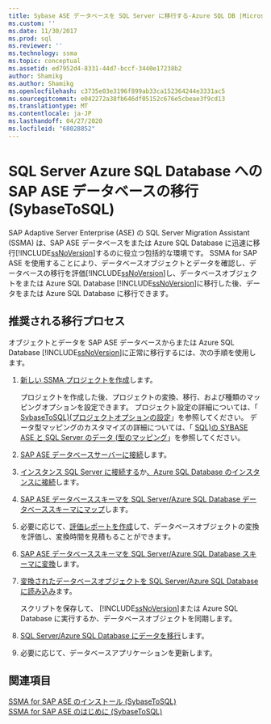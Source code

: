 ```yaml
---
title: Sybase ASE データベースを SQL Server に移行する-Azure SQL DB |Microsoft Docs
ms.custom: ''
ms.date: 11/30/2017
ms.prod: sql
ms.reviewer: ''
ms.technology: ssma
ms.topic: conceptual
ms.assetid: ed7952d4-8331-44d7-bccf-3440e17238b2
author: Shamikg
ms.author: Shamikg
ms.openlocfilehash: c3735e03e3196f899ab33ca152364244e3331ac5
ms.sourcegitcommit: e042272a38fb646df05152c676e5cbeae3f9cd13
ms.translationtype: MT
ms.contentlocale: ja-JP
ms.lasthandoff: 04/27/2020
ms.locfileid: "68028852"
---
```

# <a name="migrating-sap-ase-databases-to-sql-server---azure-sql-database-sybasetosql"></a>SQL Server Azure SQL Database への SAP ASE データベースの移行 (SybaseToSQL)
SAP Adaptive Server Enterprise (ASE) の SQL Server Migration Assistant (SSMA) は、SAP ASE データベースをまたは Azure SQL Database に迅速に移行[!INCLUDE[ssNoVersion](../../includes/ssnoversion-md.md)]するのに役立つ包括的な環境です。 SSMA for SAP ASE を使用することにより、データベースオブジェクトとデータを確認し、データベースの移行を評価[!INCLUDE[ssNoVersion](../../includes/ssnoversion-md.md)]し、データベースオブジェクトをまたは Azure SQL Database [!INCLUDE[ssNoVersion](../../includes/ssnoversion-md.md)]に移行した後、データをまたは Azure SQL Database に移行できます。  
  
## <a name="recommended-migration-process"></a>推奨される移行プロセス  
オブジェクトとデータを SAP ASE データベースからまたは Azure SQL Database [!INCLUDE[ssNoVersion](../../includes/ssnoversion-md.md)]に正常に移行するには、次の手順を使用します。  
  
1.  [新しい SSMA プロジェクトを作成](working-with-ssma-projects-sybasetosql.md)します。  
  
    プロジェクトを作成した後、プロジェクトの変換、移行、および種類のマッピングオプションを設定できます。 プロジェクト設定の詳細については、「 [SybaseToSQL&#41;&#40;プロジェクトオプションの設定](../../ssma/sybase/setting-project-options-sybasetosql.md)」を参照してください。 データ型マッピングのカスタマイズの詳細については、「 [SQL&#41;の SYBASE ASE と SQL Server のデータ &#40;型のマッピング](../../ssma/sybase/mapping-sybase-ase-and-sql-server-data-types-sybasetosql.md)」を参照してください。  
  
2.  [SAP ASE データベースサーバーに接続](connecting-to-sybase-ase-sybasetosql.md)します。  
  
3.  [インスタンス SQL Server に接続する](connecting-to-sql-server-sybasetosql.md)か[、Azure SQL Database のインスタンスに接続](connecting-to-azure-sql-db-sybasetosql.md)します。  
  
4.  [SAP ASE データベーススキーマを SQL Server/Azure SQL Database データベーススキーマにマップ](https://msdn.microsoft.com/2c927003-c49d-4fe1-8e3e-5b2899166268)します。  
  
5.  必要に応じて、[評価レポートを作成](assessing-sybase-ase-database-objects-for-conversion-sybasetosql.md)して、データベースオブジェクトの変換を評価し、変換時間を見積もることができます。  
  
6.  [SAP ASE データベーススキーマを SQL Server/Azure SQL Database スキーマに変換](https://msdn.microsoft.com/509cb65d-2f54-427a-83d7-37919cc4e3e3)します。  
  
7.  [変換されたデータベースオブジェクトを SQL Server/Azure SQL Database に読み込み](https://msdn.microsoft.com/4c59256f-99a8-4351-9559-a455813dbd06)ます。  
  
    スクリプトを保存して、 [!INCLUDE[ssNoVersion](../../includes/ssnoversion-md.md)]または Azure SQL Database に実行するか、データベースオブジェクトを同期します。  
  
8.  [SQL Server/Azure SQL Database にデータを移行](https://msdn.microsoft.com/54a39f5e-9250-4387-a3ae-eae47c799811)します。  
  
9. 必要に応じて、データベースアプリケーションを更新します。  
  
## <a name="see-also"></a>関連項目  
[SSMA for SAP ASE のインストール &#40;SybaseToSQL&#41;](../../ssma/sybase/installing-ssma-for-sybase-sybasetosql.md)  
[SSMA for SAP ASE のはじめに &#40;SybaseToSQL&#41;](../../ssma/sybase/getting-started-with-ssma-for-sybase-sybasetosql.md)  
  
